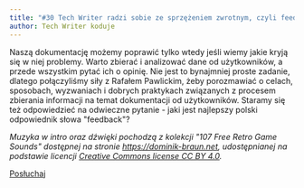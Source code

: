 ```yaml
---
title: "#30 Tech Writer radzi sobie ze sprzężeniem zwrotnym, czyli feedback do dokumentacji"
author: Tech Writer koduje
---
```


Naszą dokumentację możemy poprawić tylko wtedy jeśli wiemy jakie kryją się w niej problemy. Warto zbierać i analizować dane od użytkowników, a przede wszystkim pytać ich o opinię. Nie jest to bynajmniej proste zadanie, dlatego połączyliśmy siły z Rafałem Pawlickim, żeby porozmawiać o celach, sposobach, wyzwaniach i dobrych praktykach związanych z procesem zbierania informacji na temat dokumentacji od użytkowników. Staramy się też odpowiedzieć na odwieczne pytanie - jaki jest najlepszy polski odpowiednik słowa "feedback"?

_Muzyka w intro oraz dźwięki pochodzą z kolekcji "107 Free Retro Game Sounds" dostępnej na stronie <https://dominik-braun.net>, udostępnianej na podstawie licencji [Creative Commons license CC BY 4.0](https://creativecommons.org/licenses/by/4.0/)._

<a class="listenButton pixelButton" href="https://anchor.fm/docdeveloper/episodes/30-Tech-Writer-radzi-sobie-ze-sprzeniem-zwrotnym--czyli-feedback-do-dokumentacji-e111ole" target="_blank" rel="noopener noreferrer">Posłuchaj</a>

